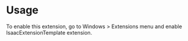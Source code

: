 # Usage

To enable this extension, go to Windows > Extensions menu and enable IsaacExtensionTemplate extension.
